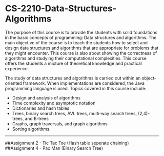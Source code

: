 # CS-2210-Data-Structures-Algorithms

The purpose of this course is to provide the students with solid foundations in the basic concepts
of programming: Data structures and algorithms. The main objective of the course is to teach the
students how to select and design data structures and algorithms that are appropriate for problems
that they might encounter. This course is also about showing the correctness of algorithms and
studying their computational complexities. This course offers the students a mixture of theoretical
knowledge and practical experience.

The study of data structures and algorithms is carried out within an object-oriented framework.
When implementations are considered, the Java programming language is used. Topics covered in
this course include:

- Design and analysis of algorithms
- Time complexity and asymptotic notation
- Dictionaries and hash tables
- Trees, binary search trees, AVL trees, multi-way search trees, (2,4)-trees, and B-trees
- Graphs, graph traversals, and graph algorithms
- Sorting algorithms.
-----------------------------------------------------------
##Assignment 2 - Tic Tac Toe (Hash table seperate chaining)
##Assignment 4 - Pac Man (Binary Search Tree)
